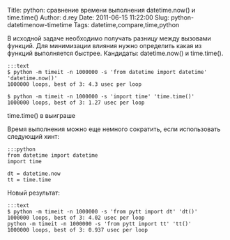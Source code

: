 Title: python: сравнение времени выполнения datetime.now() и time.time()
Author: d.rey
Date: 2011-06-15 11:22:00
Slug: python-datetimenow-timetime
Tags: datetime,compare,time,python

В исходной задаче необходимо получать разницу между вызовами функций. Для минимизации влияния нужно определить какая из функций выполняется быстрее. Кандидаты: datetime.now() и time.time(). 

    :::text
    $ python -m timeit -n 1000000 -s 'from datetime import datetime' 'datetime.now()'
    1000000 loops, best of 3: 4.3 usec per loop
    
    $ python -m timeit -n 1000000 -s 'import time' 'time.time()'
    1000000 loops, best of 3: 1.27 usec per loop
    
time.time() в выиграше

Время выполнения можно еще немного сократить, если использовать следующий хинт: 

    :::python
    from datetime import datetime
    import time
    
    dt = datetime.now
    tt = time.time

Новый результат: 

    :::text
    $ python -m timeit -n 1000000 -s 'from pytt import dt' 'dt()'
    1000000 loops, best of 3: 4.02 usec per loop
    python -m timeit -n 1000000 -s 'from pytt import tt' 'tt()'
    1000000 loops, best of 3: 0.937 usec per loop

